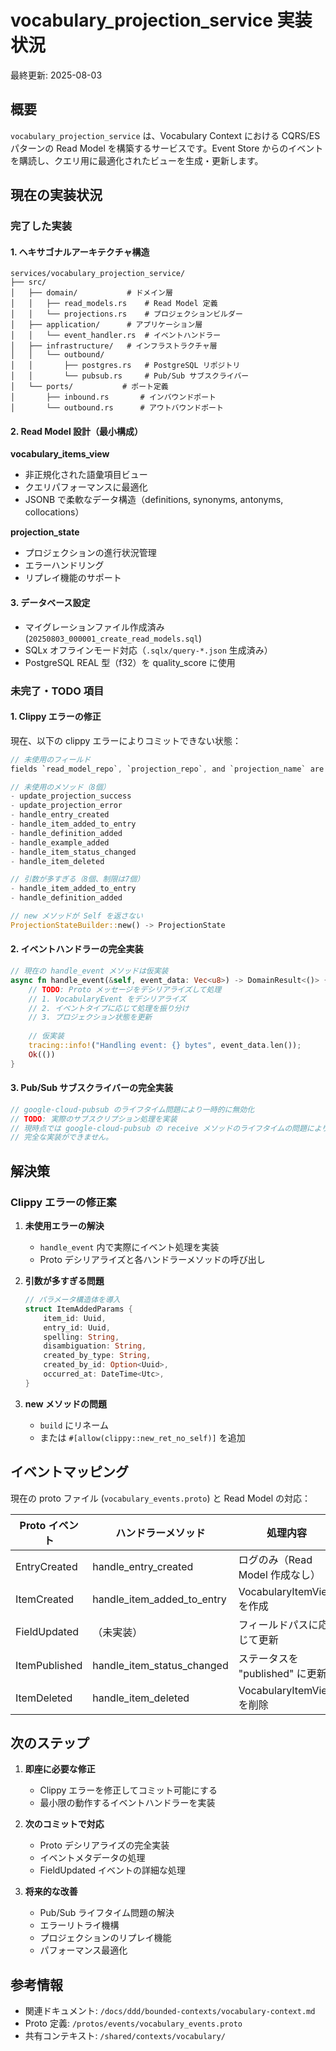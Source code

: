 # vocabulary_projection_service 実装状況

最終更新: 2025-08-03

## 概要

`vocabulary_projection_service` は、Vocabulary Context における CQRS/ES パターンの Read Model を構築するサービスです。Event Store からのイベントを購読し、クエリ用に最適化されたビューを生成・更新します。

## 現在の実装状況

### 完了した実装

#### 1. ヘキサゴナルアーキテクチャ構造

```
services/vocabulary_projection_service/
├── src/
│   ├── domain/           # ドメイン層
│   │   ├── read_models.rs    # Read Model 定義
│   │   └── projections.rs    # プロジェクションビルダー
│   ├── application/      # アプリケーション層
│   │   └── event_handler.rs  # イベントハンドラー
│   ├── infrastructure/   # インフラストラクチャ層
│   │   └── outbound/
│   │       ├── postgres.rs   # PostgreSQL リポジトリ
│   │       └── pubsub.rs     # Pub/Sub サブスクライバー
│   └── ports/           # ポート定義
│       ├── inbound.rs       # インバウンドポート
│       └── outbound.rs      # アウトバウンドポート
```

#### 2. Read Model 設計（最小構成）

**vocabulary_items_view**

- 非正規化された語彙項目ビュー
- クエリパフォーマンスに最適化
- JSONB で柔軟なデータ構造（definitions, synonyms, antonyms, collocations）

**projection_state**

- プロジェクションの進行状況管理
- エラーハンドリング
- リプレイ機能のサポート

#### 3. データベース設定

- マイグレーションファイル作成済み (`20250803_000001_create_read_models.sql`)
- SQLx オフラインモード対応（`.sqlx/query-*.json` 生成済み）
- PostgreSQL REAL 型（f32）を quality_score に使用

### 未完了・TODO 項目

#### 1. Clippy エラーの修正

現在、以下の clippy エラーによりコミットできない状態：

```rust
// 未使用のフィールド
fields `read_model_repo`, `projection_repo`, and `projection_name` are never read

// 未使用のメソッド（8個）
- update_projection_success
- update_projection_error
- handle_entry_created
- handle_item_added_to_entry
- handle_definition_added
- handle_example_added
- handle_item_status_changed
- handle_item_deleted

// 引数が多すぎる（8個、制限は7個）
- handle_item_added_to_entry
- handle_definition_added

// new メソッドが Self を返さない
ProjectionStateBuilder::new() -> ProjectionState
```

#### 2. イベントハンドラーの完全実装

```rust
// 現在の handle_event メソッドは仮実装
async fn handle_event(&self, event_data: Vec<u8>) -> DomainResult<()> {
    // TODO: Proto メッセージをデシリアライズして処理
    // 1. VocabularyEvent をデシリアライズ
    // 2. イベントタイプに応じて処理を振り分け
    // 3. プロジェクション状態を更新
    
    // 仮実装
    tracing::info!("Handling event: {} bytes", event_data.len());
    Ok(())
}
```

#### 3. Pub/Sub サブスクライバーの完全実装

```rust
// google-cloud-pubsub のライフタイム問題により一時的に無効化
// TODO: 実際のサブスクリプション処理を実装
// 現時点では google-cloud-pubsub の receive メソッドのライフタイムの問題により、
// 完全な実装ができません。
```

## 解決策

### Clippy エラーの修正案

1. **未使用エラーの解決**
   - `handle_event` 内で実際にイベント処理を実装
   - Proto デシリアライズと各ハンドラーメソッドの呼び出し

2. **引数が多すぎる問題**

   ```rust
   // パラメータ構造体を導入
   struct ItemAddedParams {
       item_id: Uuid,
       entry_id: Uuid,
       spelling: String,
       disambiguation: String,
       created_by_type: String,
       created_by_id: Option<Uuid>,
       occurred_at: DateTime<Utc>,
   }
   ```

3. **new メソッドの問題**
   - `build` にリネーム
   - または `#[allow(clippy::new_ret_no_self)]` を追加

## イベントマッピング

現在の proto ファイル (`vocabulary_events.proto`) と Read Model の対応：

| Proto イベント | ハンドラーメソッド | 処理内容 |
|--------------|----------------|---------|
| EntryCreated | handle_entry_created | ログのみ（Read Model 作成なし） |
| ItemCreated | handle_item_added_to_entry | VocabularyItemView を作成 |
| FieldUpdated | （未実装） | フィールドパスに応じて更新 |
| ItemPublished | handle_item_status_changed | ステータスを "published" に更新 |
| ItemDeleted | handle_item_deleted | VocabularyItemView を削除 |

## 次のステップ

1. **即座に必要な修正**
   - Clippy エラーを修正してコミット可能にする
   - 最小限の動作するイベントハンドラーを実装

2. **次のコミットで対応**
   - Proto デシリアライズの完全実装
   - イベントメタデータの処理
   - FieldUpdated イベントの詳細な処理

3. **将来的な改善**
   - Pub/Sub ライフタイム問題の解決
   - エラーリトライ機構
   - プロジェクションのリプレイ機能
   - パフォーマンス最適化

## 参考情報

- 関連ドキュメント: `/docs/ddd/bounded-contexts/vocabulary-context.md`
- Proto 定義: `/protos/events/vocabulary_events.proto`
- 共有コンテキスト: `/shared/contexts/vocabulary/`
